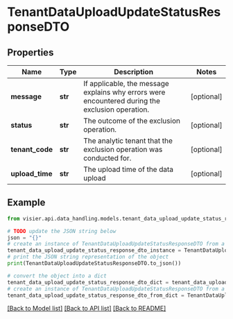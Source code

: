 # TenantDataUploadUpdateStatusResponseDTO


## Properties

Name | Type | Description | Notes
------------ | ------------- | ------------- | -------------
**message** | **str** | If applicable, the message explains why errors were encountered during the exclusion operation. | [optional] 
**status** | **str** | The outcome of the exclusion operation. | [optional] 
**tenant_code** | **str** | The analytic tenant that the exclusion operation was conducted for. | [optional] 
**upload_time** | **str** | The upload time of the data upload | [optional] 

## Example

```python
from visier.api.data_handling.models.tenant_data_upload_update_status_response_dto import TenantDataUploadUpdateStatusResponseDTO

# TODO update the JSON string below
json = "{}"
# create an instance of TenantDataUploadUpdateStatusResponseDTO from a JSON string
tenant_data_upload_update_status_response_dto_instance = TenantDataUploadUpdateStatusResponseDTO.from_json(json)
# print the JSON string representation of the object
print(TenantDataUploadUpdateStatusResponseDTO.to_json())

# convert the object into a dict
tenant_data_upload_update_status_response_dto_dict = tenant_data_upload_update_status_response_dto_instance.to_dict()
# create an instance of TenantDataUploadUpdateStatusResponseDTO from a dict
tenant_data_upload_update_status_response_dto_from_dict = TenantDataUploadUpdateStatusResponseDTO.from_dict(tenant_data_upload_update_status_response_dto_dict)
```
[[Back to Model list]](../README.md#documentation-for-models) [[Back to API list]](../README.md#documentation-for-api-endpoints) [[Back to README]](../README.md)


